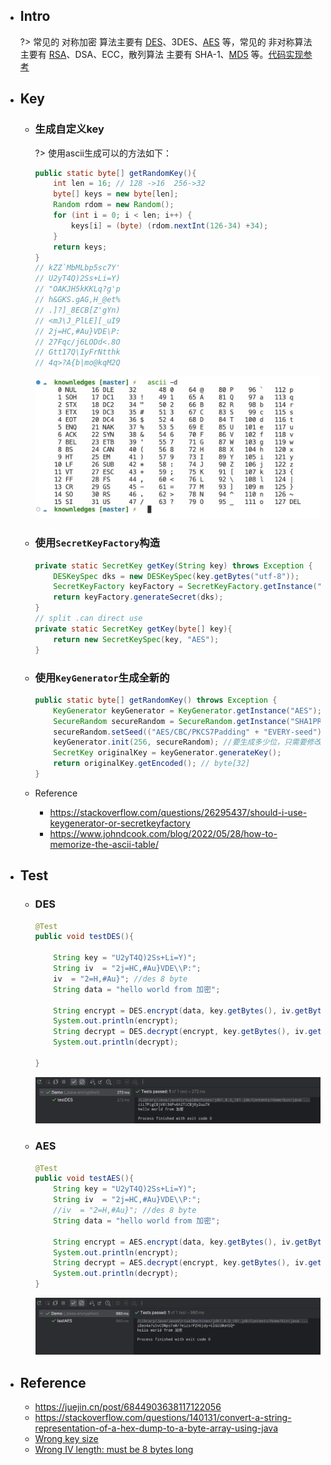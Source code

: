 
* ## Intro

    ?> 常见的 对称加密 算法主要有 [DES](./des.md)、3DES、[AES](./aes.md) 等，常见的 非对称算法 主要有 [RSA](./rsa.md)、DSA、ECC，散列算法 主要有 SHA-1、[MD5](https://github.com/12302-bak/idea-test-project/blob/learning/_0_base-learning/src/main/java/_utils/utils/Md5Test.java) 等。[代码实现参考](https://github.com/12302-bak/idea-test-project/tree/learning/_0_base-learning/src/main/java/_base/encryption)

* ## Key

    + ### 生成自定义key

        ?> 使用ascii生成可以的方法如下：

        ```java
        public static byte[] getRandomKey(){
            int len = 16; // 128 ->16  256->32
            byte[] keys = new byte[len];
            Random rdom = new Random();
            for (int i = 0; i < len; i++) {
                keys[i] = (byte) (rdom.nextInt(126-34) +34);
            }
            return keys;
        }
        // kZZ`MbMLbp5sc7Y'
        // U2yT4Q)2Ss+Li=Y)
        // "OAKJH5kKKLq?g'p
        // h&GKS.gAG,H_@et%
        // .]?]_8ECB[Z'gYn)
        // <mJ\J_PlLE][_uI9
        // 2j=HC,#Au}VDE\P:
        // 27Fqc/j6LODd<.8O
        // Gtt17Q\IyFrNtthk
        // 4q>?A{b|mo@kqM2Q
        ```

        ![](/.images/doc/advance/crypto/crypto-ascii-01.png ':size=70%')

    + ### 使用`SecretKeyFactory`构造

        ```java
        private static SecretKey getKey(String key) throws Exception {
            DESKeySpec dks = new DESKeySpec(key.getBytes("utf-8"));
            SecretKeyFactory keyFactory = SecretKeyFactory.getInstance("DES");
            return keyFactory.generateSecret(dks);
        }
        // split .can direct use
        private static SecretKey getKey(byte[] key){
            return new SecretKeySpec(key, "AES");
        }
        ```
    
    + ### 使用`KeyGenerator`生成全新的

        ```java
        public static byte[] getRandomKey() throws Exception {
            KeyGenerator keyGenerator = KeyGenerator.getInstance("AES");
            SecureRandom secureRandom = SecureRandom.getInstance("SHA1PRNG", "SUN");
            secureRandom.setSeed(("AES/CBC/PKCS7Padding" + "EVERY-seed").getBytes());
            keyGenerator.init(256, secureRandom); //要生成多少位，只需要修改这里即可128, 192或256
            SecretKey originalKey = keyGenerator.generateKey();
            return originalKey.getEncoded(); // byte[32]
        }
        ```

    + Reference

        - https://stackoverflow.com/questions/26295437/should-i-use-keygenerator-or-secretkeyfactory
        - https://www.johndcook.com/blog/2022/05/28/how-to-memorize-the-ascii-table/

* ## Test

    + ### DES
    
        ```java
        @Test
        public void testDES(){

            String key = "U2yT4Q)2Ss+Li=Y)";
            String iv  = "2j=HC,#Au}VDE\\P:";
            iv  = "2=H,#Au}"; //des 8 byte
            String data = "hello world from 加密";

            String encrypt = DES.encrypt(data, key.getBytes(), iv.getBytes());
            System.out.println(encrypt);
            String decrypt = DES.decrypt(encrypt, key.getBytes(), iv.getBytes());
            System.out.println(decrypt);

        }
        ```

        ![](/.images/doc/advance/crypto/crypto-des-01.png ':size=70%')

    + ### AES

        ```java
        @Test
        public void testAES(){
            String key = "U2yT4Q)2Ss+Li=Y)";
            String iv  = "2j=HC,#Au}VDE\\P:";
            //iv  = "2=H,#Au}"; //des 8 byte
            String data = "hello world from 加密";

            String encrypt = AES.encrypt(data, key.getBytes(), iv.getBytes());
            System.out.println(encrypt);
            String decrypt = AES.decrypt(encrypt, key.getBytes(), iv.getBytes());
            System.out.println(decrypt);
        }
        ```

        ![](/.images/doc/advance/crypto/crypto-aes-01.png ':size=70%')

* ## Reference

    + https://juejin.cn/post/6844903638117122056
    + https://stackoverflow.com/questions/140131/convert-a-string-representation-of-a-hex-dump-to-a-byte-array-using-java
    + [Wrong key size](https://www.cnblogs.com/jying/p/9511247.html)
    + [Wrong IV length: must be 8 bytes long](https://crypto.stackexchange.com/questions/76845/does-the-initialization-vector-in-des-have-to-be-8-bytes-long)